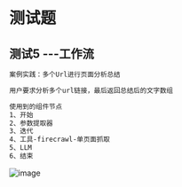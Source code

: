 # 测试题


## 测试5 ---工作流

```txt
案例实践：多个Url进行页面分析总结

用户要求分析多个url链接，最后返回总结后的文字数组

使用到的组件节点
1、开始
2、参数提取器
3、迭代
4、工具-firecrawl-单页面抓取
5、LLM
6、结束

```

![image](https://github.com/user-attachments/assets/af884376-1446-4514-923c-8d6828b55d2b)

